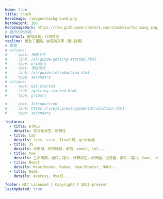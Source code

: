 ```yaml
---
home: true
title: chuck
heroImage: /images/background.png
heroHeight: 280
heroImageDark: https://raw.githubusercontent.com/chuckbiu/tuchuang_img/main/img_p1349140jMnt.jpg
# 首页的大标题。
heroText: 道阻且长，行则将至
tagline: 莫愁千里路，自有到来风（唐·钱珝）
# 按钮
# actions:
#   - text: 快速上手
#     link: /zh/guide/getting-started.html
#     type: primary
#   - text: 项目简介
#     link: /zh/guide/introduction.html
#     type: secondary
# actions:
#   - text: Get Started
#     link: /getting-started.html
#     type: primary

#   - text: Introduction
#     link: https://vuejs.press/guide/introduction.html
#     type: secondary

features:
  - title: HTML5
    details: 语义化标签，新特性
  - title: CSS
    details: less, scss, flex布局，grid布局
  - title: JS
    details: 作用域，作用域链，闭包，const, let...
  - title: Vue
    details: 生命周期，组件，指令，计算属性，侦听器，过滤器，插件，路由，Vuex, pinia
  - title: React
    details: ReactHooks, Redux, ReactRouter, MobX...
  - title: Node
    details: express, Mysql...

footer: MIT Licensed | Copyright © 2021-present
lastUpdated: true
---
```

<!-- 
This is the content of home page. Check [Home Page Docs][default-theme-home] for more details.

[default-theme-home]: https://vuejs.press/reference/default-theme/frontmatter.html#home-page -->
